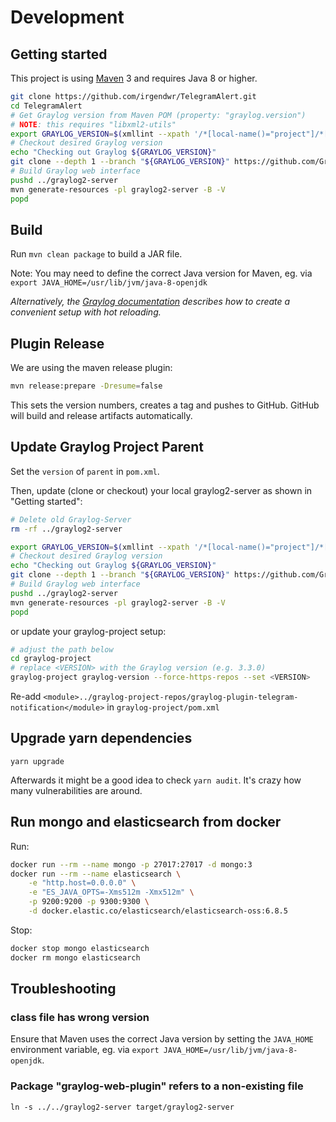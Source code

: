 # Development

## Getting started

This project is using [Maven](https://maven.apache.org) 3 and requires Java 8 or higher.

```bash
git clone https://github.com/irgendwr/TelegramAlert.git
cd TelegramAlert
# Get Graylog version from Maven POM (property: "graylog.version")
# NOTE: this requires "libxml2-utils"
export GRAYLOG_VERSION=$(xmllint --xpath '/*[local-name()="project"]/*[local-name()="parent"]/*[local-name()="version"]/text()' pom.xml)
# Checkout desired Graylog version
echo "Checking out Graylog ${GRAYLOG_VERSION}"
git clone --depth 1 --branch "${GRAYLOG_VERSION}" https://github.com/Graylog2/graylog2-server.git ../graylog2-server
# Build Graylog web interface
pushd ../graylog2-server
mvn generate-resources -pl graylog2-server -B -V
popd
```

## Build

Run `mvn clean package` to build a JAR file.

Note: You may need to define the correct Java version for Maven, eg. via `export JAVA_HOME=/usr/lib/jvm/java-8-openjdk`

*Alternatively, the [Graylog documentation](https://docs.graylog.org/en/latest/pages/plugins.html) describes how to create a convenient setup with hot reloading.*

## Plugin Release

We are using the maven release plugin:

```bash
mvn release:prepare -Dresume=false
```

This sets the version numbers, creates a tag and pushes to GitHub. GitHub will build and release artifacts automatically.

## Update Graylog Project Parent

Set the `version` of `parent` in `pom.xml`.

Then, update (clone or checkout) your local graylog2-server as shown in "Getting started":

```bash
# Delete old Graylog-Server
rm -rf ../graylog2-server

export GRAYLOG_VERSION=$(xmllint --xpath '/*[local-name()="project"]/*[local-name()="parent"]/*[local-name()="version"]/text()' pom.xml)
# Checkout desired Graylog version
echo "Checking out Graylog ${GRAYLOG_VERSION}"
git clone --depth 1 --branch "${GRAYLOG_VERSION}" https://github.com/Graylog2/graylog2-server.git ../graylog2-server
# Build Graylog web interface
pushd ../graylog2-server
mvn generate-resources -pl graylog2-server -B -V
popd
```

or update your graylog-project setup:

```bash
# adjust the path below
cd graylog-project
# replace <VERSION> with the Graylog version (e.g. 3.3.0)
graylog-project graylog-version --force-https-repos --set <VERSION>
```

Re-add `<module>../graylog-project-repos/graylog-plugin-telegram-notification</module>` in `graylog-project/pom.xml`

## Upgrade yarn dependencies

`yarn upgrade`

Afterwards it might be a good idea to check `yarn audit`. It's crazy how many vulnerabilities are around.

## Run mongo and elasticsearch from docker

Run:
```bash
docker run --rm --name mongo -p 27017:27017 -d mongo:3
docker run --rm --name elasticsearch \
    -e "http.host=0.0.0.0" \
    -e "ES_JAVA_OPTS=-Xms512m -Xmx512m" \
    -p 9200:9200 -p 9300:9300 \
    -d docker.elastic.co/elasticsearch/elasticsearch-oss:6.8.5
```

Stop:
```bash
docker stop mongo elasticsearch
docker rm mongo elasticsearch
```

## Troubleshooting

### class file has wrong version

Ensure that Maven uses the correct Java version by setting the `JAVA_HOME` environment variable, eg. via `export JAVA_HOME=/usr/lib/jvm/java-8-openjdk`.

### Package "graylog-web-plugin" refers to a non-existing file

`ln -s ../../graylog2-server target/graylog2-server`
